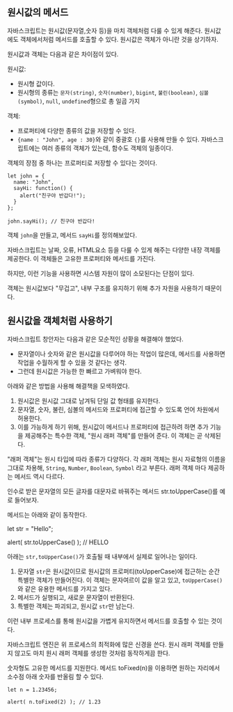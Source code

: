 ## 원시값의 메서드

자바스크립트는 원시값(문자열,숫자 등)을 마치 객체처럼 다룰 수 있게 해준다. 원시값에도 객체에서처럼 메서드를 호출할 수 있다. 원시값은 객체가 아니란 것을 상기하자.

원시값과 객체는 다음과 같은 차이점이 있다.

원시값:
- 원시형 값이다.
- 원시형의 종류는 `문자(string)`, `숫자(number)`, `bigint`, `불린(boolean)`, `심볼(symbol)`, `null`, `undefined`형으로 총 일곱 가지


객체:
- 프로퍼티에 다양한 종류의 값을 저장할 수 있다.
- `{name : "John", age : 30}`와 같이 중괄호 `{}`를 사용해 만들 수 있다. 자바스크립트에는 여러 종류의 객체가 있는데, 함수도 객체의 일종이다.

객체의 장점 중 하나는 프로퍼티로 저장할 수 있다는 것이다.

    let john = {
      name: "John",
      sayHi: function() {
        alert("친구야 반갑다!");
      }
    };

    john.sayHi(); // 친구야 반갑다!

객체 `john`을 만들고, 메서드 `sayHi`를 정의해보았다.

자바스크립트는 날짜, 오류, HTML요소 등을 다룰 수 있게 해주는 다양한 내장 객체를 제공한다.
이 객체들은 고유한 프로퍼티와 메서드를 가진다.

하지만, 이런 기능을 사용하면 시스템 자원이 많이 소모된다는 단점이 있다.

객체는 원시값보다 "무겁고", 내부 구조를 유지하기 위해 추가 자원을 사용하기 때문이다.

## 원시값을 객체처럼 사용하기

자바스크립트 창안자는 다음과 같은 모순적인 상황을 해결해야 했었다.

- 문자열이나 숫자와 같은 원시값을 다루어야 하는 작업이 많은데, 메서드를 사용하면 작업을 수월하게 할 수 있을 것 같다는 생각.
- 그런데 원시값은 가능한 한 빠르고 가벼워야 한다.

아래와 같은 방법을 사용해 해결책을 모색하였다.

1. 원시값은 원시값 그대로 남겨둬 단일 값 형태를 유지한다.
2. 문자열, 숫자, 불린, 심볼의 메서드와 프로퍼티에 접근할 수 있도록 언어 차원에서 허용한다.
3. 이를 가능하게 하기 위해, 원시값이 메서드나 프로퍼티에 접근하려 하면 추가 기능을 제공해주는 특수한 객체, "원시 래퍼 객체"를 만들어 준다. 이 객체는 곧 삭제된다.

"래퍼 객체"는 원시 타입에 따라 종류가 다양하다. 각 래퍼 객체는 원시 자료형의 이름을 그대로 차용해, `String`, `Number`, `Boolean`, `Symbol` 라고 부른다. 래퍼 객체 마다 제공하는 메서드 역시 다르다.

인수로 받은 문자열의 모든 글자를 대문자로 바꿔주는 메서드 str.toUpperCase()를 예로 들어보자.

메서드는 아래와 같이 동작한다.

let str = "Hello";

alert( str.toUpperCase() ); // HELLO

아래는 `str,toUpperCase()`가 호출될 때 내부에서 실제로 일어나는 일이다.

1. 문자열 `str`은 원시값이므로 원시값의 프로퍼티(toUpperCase)에 접근하는 순간 특별한 객체가 만들어진다. 이 객체는 문자여르이 값을 알고 있고, `toUpperCase()`와 같은 유용한 메서드를 가지고 있다.
2. 메서드가 실행되고, 새로운 문자열이 반환된다.
3. 특별한 객체는 파괴되고, 원시값 `str`만 남는다.

이런 내부 프로세스를 통해 원시값을 가볍게 유지하면서 메서드를 호출할 수 있는 것이다.

자바스크립트 엔진은 위 프로세스의 최적화에 많은 신경을 쓴다. 원시 래퍼 객체를 만들지 않고도 마치 원시 래퍼 객체를 생성한 것처럼 동작하게끔 한다.

숫자형도 고유한 메서드를 지원한다. 메서드 toFixed(n)을 이용하면 원하는 자리에서 소수점 아래 숫자를 반올림 할 수 있다.

    let n = 1.23456;

    alert( n.toFixed(2) ); // 1.23